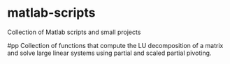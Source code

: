 # matlab-scripts
Collection of Matlab scripts and small projects

#pp
Collection of functions that compute the LU decomposition of a matrix and solve large linear systems using partial and scaled partial pivoting. 
